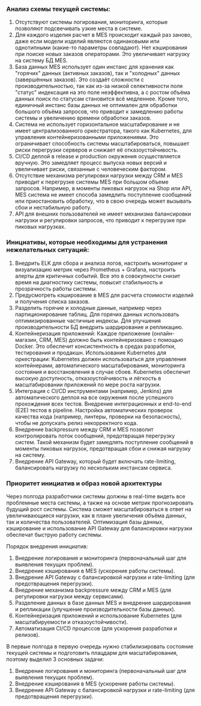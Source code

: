 
### Анализ схемы текущей системы:
1. Отсутствуют системы логирования, мониторинга, которые позволяют подсвечивать узкие места в системе.
2. Для каждого изделия расчет в MES происходит каждый раз заново, даже если модели изделий являются одинаковыми или однотипными (какие-то параметры совпадают). Нет кэширования при поиске новых заказов операторами. Это увеличивает нагрузку на систему БД MES.
3. База данных MES использует один инстанс для хранения как "горячих" данных (активных заказов), так и "холодных" данных (завершённых заказов). Это создаёт сложности с производительностью, так как из-за низкой селективности поля "статус" индексация на это поле неэффективна, а с ростом объёма данных поиск по статусам становится всё медленнее. Кроме того, единичный инстанс базы данных не оптимален для обработки большого объёма запросов, что приводит к замедлению работы системы и увеличению времени обработки заказов.
4. Система не использует горизонтальное масштабирование и не имеет централизованного оркестратора, такого как Kubernetes, для управления контейнеризованными приложениями. Это ограничивает способность системы масштабироваться, повышает риски перегрузки серверов и снижает её отказоустойчивость.
5. CI/CD деплой в release и production окружения осуществляется вручную. Это замедляет процесс выпуска новых версий и увеличивает риски, связанные с человеческим фактором.
6. Отсутствие механизма регулировки нагрузки между CRM и MES приводит к перегрузке системы MES при большом объеме запросов. Например, в моменты пиковых нагрузок на Shop или API, MES система не имеет способа замедлить поступление сообщений или приостановить обработку, что в свою очередь может вызывать сбои и нестабильную работу.
7. API для внешних пользователей не имеет механизма балансировки нагрузки и регулировки запросов, что приводит к перегрузке при пиковых нагрузках.

### Инициативы, которые необходимы для устранения нежелательных ситуаций:
1. Внедрить ELK для сбора и анализа логов, настроить мониторинг и визуализацию метрик через Prometheus + Grafana, настроить алерты для критичных событий. Все это в совокупности
   снизит время на диагностику системы, повысит стабильность и прозрачность работы системы.
2. Предусмотреть кэширование в MES для расчета стоимости изделий и получения списка заказов.
3. Разделить горячие и холодные данные, например через партиционирование таблиц. Для горячих данных использовать оптимизированные частичные индексы.
Для улучшения производительности БД внедрить шардирование и репликацию.
4. Контейнеризация приложений: Каждое приложение (онлайн-магазин, CRM, MES) должно быть контейнеризовано с помощью Docker. Это обеспечит консистентность в средах разработки, тестирования и продакшн.
   Использование Kubernetes для оркестрации: Kubernetes должен использоваться для управления контейнерами, автоматического масштабирования, мониторинга состояния и восстановления в случае сбоев. Kubernetes обеспечит высокую доступность, отказоустойчивость и лёгкость в масштабировании приложений по мере роста нагрузки.
5. Интеграция с CI/CD инструментами (например, Jenkins) для автоматического деплоя на все окружения после успешного прохождения всех тестов. Внедрение интеграционных и end-to-end (E2E) тестов в pipeline. Настройка автоматических проверок качества кода (например, линтеры, проверки на безопасность), чтобы не допускать релиз некорректного кода.
6. Внедрение backpressure между CRM и MES позволит контролировать поток сообщений, предотвращая перегрузку систем. Такой механизм будет замедлять поступление сообщений в моменты пиковых нагрузок, предотвращая сбои и снижая нагрузку на систему.
7. Внедрение API Gateway, который будет включать rate-limiting, балансировать нагрузку по нескольким инстансам сервиса.

### Приоритет инициатив и образ новой архитектуры

Через полгода разработчики системы должны в real-time видеть все проблемные места системы, а также на основе метрик прогнозировать будущий рост системы. Система сможет масштабироваться в ответ на увеличивающиеся нагрузки, как в плане увеличения объёма данных, так и количества пользователей.
Оптимизация базы данных, кэширование и использование API Gateway для балансировки нагрузки обеспечат быструю работу системы.

Порядок внедрения инициатив:
1. Внедрение логирования и мониторинга (первоначальный шаг для выявления текущих проблем).
2. Внедрение кэширования в MES (ускорение работы системы).
3. Внедрение API Gateway с балансировкой нагрузки и rate-limiting (для предотвращения перегрузки).
4. Внедрение механизма backpressure между CRM и MES (для регулировки нагрузки между сервисами).
5. Разделение данных в базе данных MES и внедрение шардирования и репликации (улучшение производительности базы данных).
6. Контейнеризация приложений и использование Kubernetes (для масштабируемости и отказоустойчивости).
7. Автоматизация CI/CD процессов (для ускорения разработки и релизов).

В первые полгода в первую очередь нужно стабилизировать состояние текущей системы и подготовить плацдарм для масштабирования, поэтому выделил 3 основных задачи:
1. Внедрение логирования и мониторинга (первоначальный шаг для выявления текущих проблем).
2. Внедрение кэширования в MES (ускорение работы системы).
3. Внедрение API Gateway с балансировкой нагрузки и rate-limiting (для предотвращения перегрузки).
